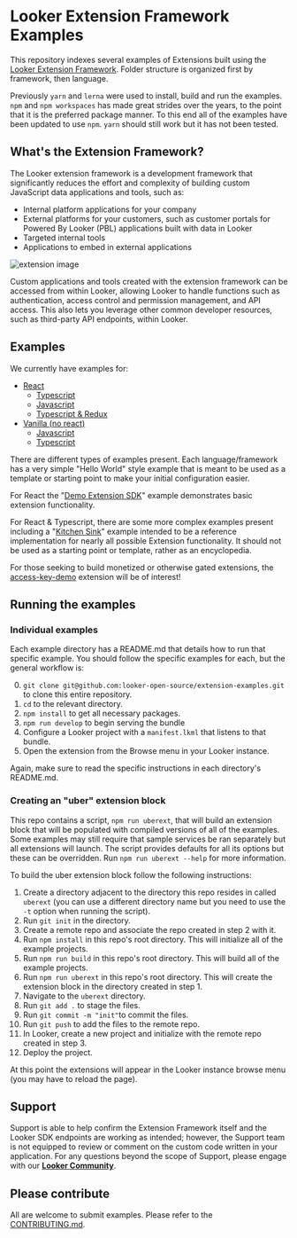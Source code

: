 # Looker Extension Framework Examples

This repository indexes several examples of Extensions built using the [Looker Extension Framework](https://docs.looker.com/data-modeling/extension-framework/extension-framework-intro). Folder structure is organized first by framework, then language.

Previously `yarn` and `lerna` were used to install, build and run the examples. `npm` and `npm workspaces` has made great strides over the years, to the point that it is the preferred package manner. To this end all of the examples have been updated to use `npm`. `yarn` should still work but it has not been tested.

## What's the Extension Framework?

The Looker extension framework is a development framework that significantly reduces the effort and complexity of building custom JavaScript data applications and tools, such as:

- Internal platform applications for your company
- External platforms for your customers, such as customer portals for Powered By Looker (PBL) applications built with data in Looker
- Targeted internal tools
- Applications to embed in external applications

![extension image](https://docs.looker.com/assets/images/dev-ef-full-screen-712.png)

Custom applications and tools created with the extension framework can be accessed from within Looker, allowing Looker to handle functions such as authentication, access control and permission management, and API access. This also lets you leverage other common developer resources, such as third-party API endpoints, within Looker.

## Examples

We currently have examples for:

- [React](https://github.com/looker-open-source/extension-examples/tree/master/react)
  - [Typescript](https://github.com/looker-open-source/extension-examples/tree/main/react/typescript)
  - [Javascript](https://github.com/looker-open-source/extension-examples/tree/main/javascript)
  - [Typescript & Redux](https://github.com/looker-open-source/extension-examples/tree/main/react/typescript/looks-query-redux)
- [Vanilla (no react)](https://github.com/looker-open-source/extension-examples/tree/main/vanilla)
  - [Javascript](https://github.com/looker-open-source/extension-examples/tree/main/vanilla/counter)
  - [Typescript](https://github.com/looker-open-source/extension-examples/tree/main/vanilla/counter-ts)

There are different types of examples present. Each language/framework has a very simple "Hello World" style example that is meant to be used as a template or starting point to make your initial configuration easier.

For React the "[Demo Extension SDK](https://github.com/looker-open-source/extension-examples/tree/master/react/javascript/demo-extension-sdk)" example demonstrates basic extension functionality.

For React & Typescript, there are some more complex examples present including a "[Kitchen Sink](https://github.com/looker-open-source/extension-examples/tree/master/react/typescript/kitchensink)" example intended to be a reference implementation for nearly all possible Extension functionality. It should not be used as a starting point or template, rather as an encyclopedia.

For those seeking to build monetized or otherwise gated extensions, the [access-key-demo](https://github.com/looker-open-source/extension-examples/tree/master/react/typescript/access-key-demo) extension will be of interest!

## Running the examples

### Individual examples

Each example directory has a README.md that details how to run that specific example. You should follow the specific examples for each, but the general workflow is:

0. `git clone git@github.com:looker-open-source/extension-examples.git` to clone this entire repository.
1. `cd` to the relevant directory.
2. `npm install` to get all necessary packages.
3. `npm run develop` to begin serving the bundle
4. Configure a Looker project with a `manifest.lkml` that listens to that bundle.
5. Open the extension from the Browse menu in your Looker instance.

Again, make sure to read the specific instructions in each directory's README.md.

### Creating an "uber" extension block

This repo contains a script, `npm run uberext`, that will build an extension block that will be populated with compiled versions of all of the examples. Some examples may still require that sample services be ran separately but all extensions will launch. The script provides defaults for all its options but these can be overridden. Run `npm run uberext --help` for more information.

To build the uber extension block follow the following instructions:

1. Create a directory adjacent to the directory this repo resides in called `uberext` (you can use a different directory name but you need to use the `-t` option when running the script).
2. Run `git init` in the directory.
3. Create a remote repo and associate the repo created in step 2 with it.
4. Run `npm install` in this repo's root directory. This will initialize all of the example projects.
5. Run `npm run build` in this repo's root directory. This will build all of the example projects.
6. Run `npm run uberext` in this repo's root directory. This will create the extension block in the directory created in step 1.
7. Navigate to the `uberext` directory.
8. Run `git add .` to stage the files.
9. Run `git commit -m "init"`to commit the files.
10. Run `git push` to add the files to the remote repo.
11. In Looker, create a new project and initialize with the remote repo created in step 3.
12. Deploy the project.

At this point the extensions will appear in the Looker instance browse menu (you may have to reload the page).

## Support

Support is able to help confirm the Extension Framework itself and the Looker SDK endpoints are working as intended; however, the Support team is not equipped to review or comment on the custom code written in your application.
For any questions beyond the scope of Support, please engage with our [**Looker Community**](https://community.looker.com/).

## Please contribute

All are welcome to submit examples. Please refer to the [CONTRIBUTING.md](https://github.com/looker-open-source/extension-examples/tree/main/CONTRIBUTING.md).
